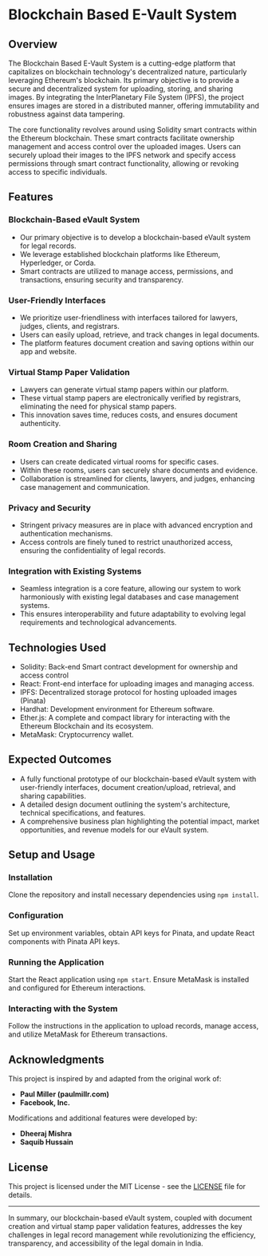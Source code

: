 # Blockchain Based E-Vault System

## Overview
The Blockchain Based E-Vault System is a cutting-edge platform that capitalizes on blockchain technology's decentralized nature, particularly leveraging Ethereum's blockchain. Its primary objective is to provide a secure and decentralized system for uploading, storing, and sharing images. By integrating the InterPlanetary File System (IPFS), the project ensures images are stored in a distributed manner, offering immutability and robustness against data tampering.

The core functionality revolves around using Solidity smart contracts within the Ethereum blockchain. These smart contracts facilitate ownership management and access control over the uploaded images. Users can securely upload their images to the IPFS network and specify access permissions through smart contract functionality, allowing or revoking access to specific individuals.

## Features
### Blockchain-Based eVault System
- Our primary objective is to develop a blockchain-based eVault system for legal records.
- We leverage established blockchain platforms like Ethereum, Hyperledger, or Corda.
- Smart contracts are utilized to manage access, permissions, and transactions, ensuring security and transparency.

### User-Friendly Interfaces
- We prioritize user-friendliness with interfaces tailored for lawyers, judges, clients, and registrars.
- Users can easily upload, retrieve, and track changes in legal documents.
- The platform features document creation and saving options within our app and website.

### Virtual Stamp Paper Validation
- Lawyers can generate virtual stamp papers within our platform.
- These virtual stamp papers are electronically verified by registrars, eliminating the need for physical stamp papers.
- This innovation saves time, reduces costs, and ensures document authenticity.

### Room Creation and Sharing
- Users can create dedicated virtual rooms for specific cases.
- Within these rooms, users can securely share documents and evidence.
- Collaboration is streamlined for clients, lawyers, and judges, enhancing case management and communication.

### Privacy and Security
- Stringent privacy measures are in place with advanced encryption and authentication mechanisms.
- Access controls are finely tuned to restrict unauthorized access, ensuring the confidentiality of legal records.

### Integration with Existing Systems
- Seamless integration is a core feature, allowing our system to work harmoniously with existing legal databases and case management systems.
- This ensures interoperability and future adaptability to evolving legal requirements and technological advancements.

## Technologies Used
- Solidity: Back-end Smart contract development for ownership and access control
- React: Front-end interface for uploading images and managing access.
- IPFS: Decentralized storage protocol for hosting uploaded images (Pinata)
- Hardhat: Development environment for Ethereum software.
- Ether.js: A complete and compact library for interacting with the Ethereum Blockchain and its ecosystem.
- MetaMask: Cryptocurrency wallet.

## Expected Outcomes
- A fully functional prototype of our blockchain-based eVault system with user-friendly interfaces, document creation/upload, retrieval, and sharing capabilities.
- A detailed design document outlining the system's architecture, technical specifications, and features.
- A comprehensive business plan highlighting the potential impact, market opportunities, and revenue models for our eVault system.

## Setup and Usage

### Installation
Clone the repository and install necessary dependencies using `npm install`.

### Configuration
Set up environment variables, obtain API keys for Pinata, and update React components with Pinata API keys.

### Running the Application
Start the React application using `npm start`. Ensure MetaMask is installed and configured for Ethereum interactions.

### Interacting with the System
Follow the instructions in the application to upload records, manage access, and utilize MetaMask for Ethereum transactions.

## Acknowledgments
This project is inspired by and adapted from the original work of:
- **Paul Miller (paulmillr.com)**
- **Facebook, Inc.**

Modifications and additional features were developed by:
- **Dheeraj Mishra**
- **Saquib Hussain**

## License      
This project is licensed under the MIT License - see the [LICENSE](https://github.com/kajalakshmii/DEVELOPING-A-BLOCKCHAIN-BASED-EVAULT-FOR-LEGAL-RECORDS/blob/main/build/static/js/main.32ae5f7a.js.LICENSE.txt) file for details.

---

In summary, our blockchain-based eVault system, coupled with document creation and virtual stamp paper validation features, addresses the key challenges in legal record management while revolutionizing the efficiency, transparency, and accessibility of the legal domain in India.
